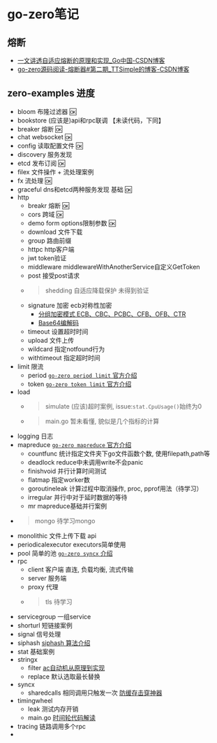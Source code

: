 # go-zero笔记


## 熔断
- [一文讲透自适应熔断的原理和实现_Go中国-CSDN博客](https://blog.csdn.net/RA681t58CJxsgCkJ31/article/details/121528224)
- [go-zero源码阅读-熔断器#第二期_TTSimple的博客-CSDN博客](https://blog.csdn.net/weixin_47218612/article/details/123817060)

## zero-examples 进度
- bloom 布隆过滤器 🆗
- bookstore (应该是)api和rpc联调 【未读代码，下同】
- breaker 熔断 🆗
- chat websocket 🆗
- config 读取配置文件 🆗
- discovery 服务发现
- etcd 发布订阅 🆗
- filex 文件操作 + 流处理案例
- fx 流处理 🆗
- graceful dns和etcd两种服务发现 基础 🆗
- http
  - breakr 熔断 🆗
  - cors 跨域 🆗
  - demo form options限制参数 🆗
  - download 文件下载
  - group 路由前缀
  - httpc http客户端
  - jwt token验证
  - middleware middlewareWithAnotherService自定义GetToken
  - post 接受post请求
  - >shedding 自适应降载保护 未得到验证 
  - signature 加密 ecb对称性加密 
    - [分组加密模式 ECB、CBC、PCBC、CFB、OFB、CTR](https://blog.csdn.net/u013073067/article/details/87086562) 
    - [Base64编解码](https://blog.csdn.net/lw112190/article/details/119907447)
  - timeout 设置超时时间
  - upload 文件上传
  - wildcard 指定notfound行为
  - withtimeout 指定超时时间
- limit 限流
  - period [`go-zero period limit` 官方介绍](https://go-zero.dev/cn/docs/blog/governance/periodlimit)
  - token [`go-zero token limit` 官方介绍](https://go-zero.dev/cn/docs/blog/governance/tokenlimit)
- load
  - >simulate (应该)超时案例, issue:`stat.CpuUsage()`始终为0
  - >main.go 暂未看懂, 貌似是几个指标的计算
- logging 日志
- mapreduce [`go-zero mapreduce` 官方介绍](https://go-zero.dev/cn/docs/blog/concurrency/mapreduce)
  - countfunc 统计指定文件夹下go文件函数个数, 使用filepath,path等
  - deadlock reduce中未调用write不会panic
  - finishvoid 并行计算时间测试
  - flatmap 指定worker数
  - goroutineleak 计算过程中取消操作, proc, pprof用法（待学习）
  - irregular 并行中对于延时数据的等待
  - mr mapreduce基础并行案例
- >mongo 待学习mongo
- monolithic 文件上传下载 api
- periodicalexecutor executors简单使用
- pool 简单的池 [`go-zero syncx` 介绍](https://zhuanlan.zhihu.com/p/364073325)
- rpc
  - client 客户端 直连, 负载均衡, 流式传输
  - server 服务端 
  - proxy 代理
  - >tls 待学习
- servicegroup 一组service
- shorturl 短链接案例
- signal 信号处理
- siphash [siphash 算法介绍](https://blog.csdn.net/dragon_trooquant/article/details/122458904)
- stat 基础案例
- stringx
  - filter [ac自动机从原理到实现](https://zhuanlan.zhihu.com/p/408665473)
  - replace 默认选取最长替换
- syncx
  - sharedcalls 相同调用只触发一次 [防缓存击穿神器](https://zhuanlan.zhihu.com/p/382965636)
- timingwheel 
  - leak 测试内存开销
  - main.go [时间轮代码解读](https://segmentfault.com/a/1190000041429846)
- tracing 链路调用多个rpc
- 